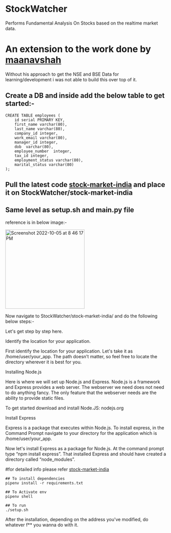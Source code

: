 # StockWatcher
Performs Fundamental Analysis On Stocks based on the realtime market data. 

# An extension to the work done by [maanavshah](https://github.com/maanavshah) 
Without his approach to get the NSE and BSE Data for learning/development i was not able to build this over top of it.


## Create a DB and inside add the below table to get started:-
```
CREATE TABLE employees (
	id serial PRIMARY KEY,
    first_name varchar(80),
    last_name varchar(80),
    company_id integer,
    work_email varchar(80),
    manager_id integer,
    dob  varchar(80),
    employee_number  integer,
    tax_id integer,
    employment_status varchar(80),
    marital_status varchar(80)
);
```
## Pull the latest code [stock-market-india](https://github.com/maanavshah/stock-market-india) and place it on StockWatcher/stock-market-india 
## Same level as setup.sh and main.py file
reference is in below image:-

<img width="248" alt="Screenshot 2022-10-05 at 8 46 17 PM" src="https://user-images.githubusercontent.com/24920237/194097374-45e7cf9f-0207-45a8-889c-ebac77520f4e.png">

Now navigate to StockWatcher/stock-market-india/ and do the following below steps:-

Let's get step by step here.

Identify the location for your application.

First identify the location for your application. Let's take it as /home/user/your_app. The path doesn’t matter, so feel free to locate the directory wherever it is best for you.

Installing Node.js

Here is where we will set up Node.js and Express. Node.js is a framework and Express provides a web server. The webserver we need does not need to do anything fancy. The only feature that the webserver needs are the ability to provide static files.

To get started download and install Node.JS: nodejs.org

Install Express

Express is a package that executes within Node.js. To install express, in the Command Prompt navigate to your directory for the application which is /home/user/your_app.

Now let's install Express as a package for Node.js. At the command prompt type “npm install express”. That installed Express and should have created a directory called “node_modules”.

#for detailed info please refer [stock-market-india](https://github.com/maanavshah/stock-market-india)



```
## To install dependencies
pipenv install -r requirements.txt

## To Activate env
pipenv shell

## To run 
./setup.sh
```

After the installation, depending on the address you've modified, do whatever f** you wanna do with it.


